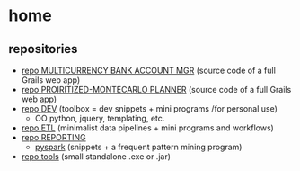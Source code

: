 # home

## repositories
* [repo MULTICURRENCY BANK ACCOUNT MGR](https://github.com/a-moscatelli/webapp_multiccy_acctmgmt/) (source code of a full Grails web app)
* [repo PROIRITIZED-MONTECARLO PLANNER](https://github.com/a-moscatelli/webapp_prioritized_montecarlo_planner/) (source code of a full Grails web app)
* [repo DEV](https://github.com/a-moscatelli/DEV) (toolbox = dev snippets + mini programs /for personal use)
  * OO python, jquery, templating, etc.
* [repo ETL](https://github.com/a-moscatelli/ETL) (minimalist data pipelines + mini programs and workflows)
* [repo REPORTING](https://github.com/a-moscatelli/REPORTING)
  * [pyspark](https://github.com/a-moscatelli/pyspark) (snippets + a frequent pattern mining program)
* [repo tools](https://github.com/a-moscatelli/tools) (small standalone .exe or .jar)


